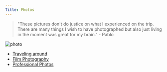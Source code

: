 ```yaml
---
Title: Photos
---
```

> "These pictures don't do justice on what I experienced on the trip. There are many things I wish to have photographed but also just living in the moment was great for my brain." - Pablo

![photo](https://photos.lifeofpablo.com/korea/media/images/trip/IMG_3010.png)


* [Traveling around](photos/trip)
* [Film Photography](photos/film-photography)
* [Professional Photos](photos/professional-photos)

